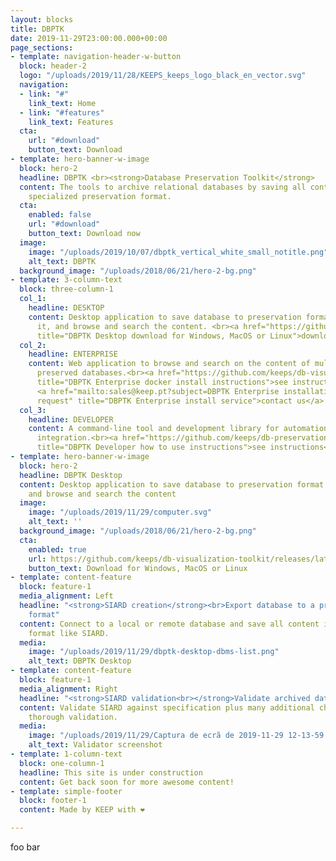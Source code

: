 ```yaml
---
layout: blocks
title: DBPTK
date: 2019-11-29T23:00:00.000+00:00
page_sections:
- template: navigation-header-w-button
  block: header-2
  logo: "/uploads/2019/11/28/KEEPS_keeps_logo_black_en_vector.svg"
  navigation:
  - link: "#"
    link_text: Home
  - link: "#features"
    link_text: Features
  cta:
    url: "#download"
    button_text: Download
- template: hero-banner-w-image
  block: hero-2
  headline: DBPTK <br><strong>Database Preservation Toolkit</strong>
  content: The tools to archive relational databases by saving all content into a
    specialized preservation format.
  cta:
    enabled: false
    url: "#download"
    button_text: Download now
  image:
    image: "/uploads/2019/10/07/dbptk_vertical_white_small_notitle.png"
    alt_text: DBPTK
  background_image: "/uploads/2018/06/21/hero-2-bg.png"
- template: 3-column-text
  block: three-column-1
  col_1:
    headline: DESKTOP
    content: Desktop application to save database to preservation format, validate
      it, and browse and search the content. <br><a href="https://github.com/keeps/db-visualization-toolkit/releases/latest"
      title="DBPTK Desktop download for Windows, MacOS or Linux">download now</a>
  col_2:
    headline: ENTERPRISE
    content: Web application to browse and search on the content of multiple large
      preserved databases.<br><a href="https://github.com/keeps/db-visualization-toolkit-docker#database-visualization-toolkit-docker"
      title="DBPTK Enterprise docker install instructions">see instructions</a> or
      <a href="mailto:sales@keep.pt?subject=DBPTK Enterprise installation service
      request" title="DBPTK Enterprise install service">contact us</a>
  col_3:
    headline: DEVELOPER
    content: A command-line tool and development library for automation and system
      integration.<br><a href="https://github.com/keeps/db-preservation-toolkit#how-to-use"
      title="DBPTK Developer how to use instructions">see instructions</a>
- template: hero-banner-w-image
  block: hero-2
  headline: DBPTK Desktop
  content: Desktop application to save database to preservation format, validate it,
    and browse and search the content
  image:
    image: "/uploads/2019/11/29/computer.svg"
    alt_text: ''
  background_image: "/uploads/2018/06/21/hero-2-bg.png"
  cta:
    enabled: true
    url: https://github.com/keeps/db-visualization-toolkit/releases/latest
    button_text: Download for Windows, MacOS or Linux
- template: content-feature
  block: feature-1
  media_alignment: Left
  headline: "<strong>SIARD creation</strong><br>Export database to a preservation
    format"
  content: Connect to a local or remote database and save all content into a preservation
    format like SIARD.
  media:
    image: "/uploads/2019/11/29/dbptk-desktop-dbms-list.png"
    alt_text: DBPTK Desktop
- template: content-feature
  block: feature-1
  media_alignment: Right
  headline: "<strong>SIARD validation<br></strong>Validate archived database"
  content: Validate SIARD against specification plus many additional checks for a
    thorough validation.
  media:
    image: "/uploads/2019/11/29/Captura de ecrã de 2019-11-29 12-13-59.png"
    alt_text: Validator screenshot
- template: 1-column-text
  block: one-column-1
  headline: This site is under construction
  content: Get back soon for more awesome content!
- template: simple-footer
  block: footer-1
  content: Made by KEEP with ❤︎

---
```

foo bar